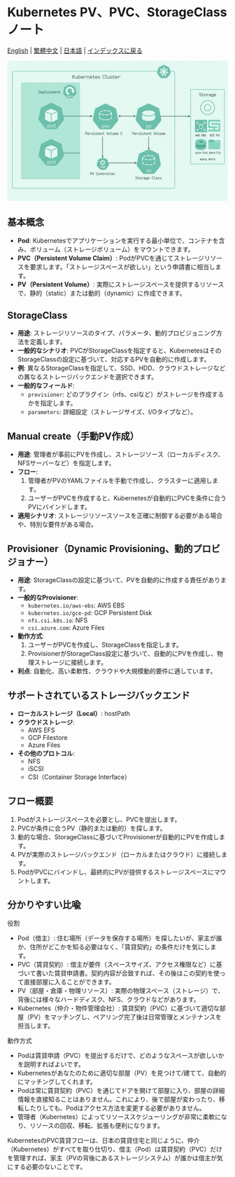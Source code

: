 # Kubernetes PV、PVC、StorageClass ノート

[English](../en/21_k8s_pv_pvc_sc.md) | [繁體中文](../zh-tw/21_k8s_pv_pvc_sc.md) | [日本語](../ja/21_k8s_pv_pvc_sc.md) | [インデックスに戻る](../README.md)

<img src="../images/21_pv_pvc_sc.jpg" width="700">

## 基本概念

- **Pod**: Kubernetesでアプリケーションを実行する最小単位で、コンテナを含み、ボリューム（ストレージボリューム）をマウントできます。
- **PVC（Persistent Volume Claim）**: PodがPVCを通じてストレージリソースを要求します。「ストレージスペースが欲しい」という申請書に相当します。
- **PV（Persistent Volume）**: 実際にストレージスペースを提供するリソースで、静的（static）または動的（dynamic）に作成できます。

## StorageClass

- **用途**: ストレージリソースのタイプ、パラメータ、動的プロビジョニング方法を定義します。
- **一般的なシナリオ**: PVCがStorageClassを指定すると、KubernetesはそのStorageClassの設定に基づいて、対応するPVを自動的に作成します。
- **例**: 異なるStorageClassを指定して、SSD、HDD、クラウドストレージなどの異なるストレージバックエンドを選択できます。
- **一般的なフィールド**:
  - `provisioner`: どのプラグイン（nfs、csiなど）がストレージを作成するかを指定します。
  - `parameters`: 詳細設定（ストレージサイズ、I/Oタイプなど）。

## Manual create（手動PV作成）

- **用途**: 管理者が事前にPVを作成し、ストレージソース（ローカルディスク、NFSサーバーなど）を指定します。
- **フロー**:
  1. 管理者がPVのYAMLファイルを手動で作成し、クラスターに適用します。
  2. ユーザーがPVCを作成すると、Kubernetesが自動的にPVCを条件に合うPVにバインドします。
- **適用シナリオ**: ストレージリソースソースを正確に制御する必要がある場合や、特別な要件がある場合。

## Provisioner（Dynamic Provisioning、動的プロビジョナー）

- **用途**: StorageClassの設定に基づいて、PVを自動的に作成する責任があります。
- **一般的なProvisioner**:
  - `kubernetes.io/aws-ebs`: AWS EBS
  - `kubernetes.io/gce-pd`: GCP Persistent Disk
  - `nfs.csi.k8s.io`: NFS
  - `csi.azure.com`: Azure Files
- **動作方式**:
  1. ユーザーがPVCを作成し、StorageClassを指定します。
  2. ProvisionerがStorageClass設定に基づいて、自動的にPVを作成し、物理ストレージに接続します。
- **利点**: 自動化、高い柔軟性、クラウドや大規模動的要件に適しています。

## サポートされているストレージバックエンド

- **ローカルストレージ（Local）**: hostPath
- **クラウドストレージ**:
  - AWS EFS
  - GCP Filestore
  - Azure Files
- **その他のプロトコル**:
  - NFS
  - iSCSI
  - CSI（Container Storage Interface）

## フロー概要

1. Podがストレージスペースを必要とし、PVCを提出します。
2. PVCが条件に合うPV（静的または動的）を探します。
3. 動的な場合、StorageClassに基づいてProvisionerが自動的にPVを作成します。
4. PVが実際のストレージバックエンド（ローカルまたはクラウド）に接続します。
5. PodがPVCにバインドし、最終的にPVが提供するストレージスペースにマウントします。

## 分かりやすい比喩

役割
  - Pod（借主）: 住む場所（データを保存する場所）を探したいが、家主が誰か、住所がどこかを知る必要はなく、「賃貸契約」の条件だけを気にします。
  - PVC（賃貸契約）: 借主が要件（スペースサイズ、アクセス権限など）に基づいて書いた賃貸申請書。契約内容が合致すれば、その後はこの契約を使って直接部屋に入ることができます。
  - PV（部屋・倉庫・物理リソース）: 実際の物理スペース（ストレージ）で、背後には様々なハードディスク、NFS、クラウドなどがあります。
  - Kubernetes（仲介・物件管理会社）: 賃貸契約（PVC）に基づいて適切な部屋（PV）をマッチングし、ペアリング完了後は日常管理とメンテナンスを担当します。

動作方式
  - Podは賃貸申請（PVC）を提出するだけで、どのようなスペースが欲しいかを説明すればよいです。
  - Kubernetesがあなたのために適切な部屋（PV）を見つけて/建てて、自動的にマッチングしてくれます。
  - Podは常に賃貸契約（PVC）を通じてドアを開けて部屋に入り、部屋の詳細情報を直接知ることはありません。これにより、後で部屋が変わったり、移転したりしても、Podはアクセス方法を変更する必要がありません。
  - 管理者（Kubernetes）によってリソーススケジューリングが非常に柔軟になり、リソースの回収、移転、拡張も便利になります。

KubernetesのPVC賃貸フローは、日本の賃貸住宅と同じように、仲介（Kubernetes）がすべてを取り仕切り、借主（Pod）は賃貸契約（PVC）だけを管理すれば、家主（PVの背後にあるストレージシステム）が誰かは借主が気にする必要のないことです。